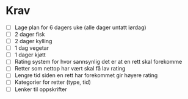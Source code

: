 # Krav
 - [ ] Lage plan for 6 dagers uke (alle dager untatt lørdag)
 - [ ] 2 dager fisk
 - [ ] 2 dager kylling
 - [ ] 1 dag vegetar
 - [ ] 1 dager kjøtt
 - [ ] Rating system for hvor sannsynlig det er at en rett skal forekomme
 - [ ] Retter som nettop har vært skal få lav rating
 - [ ] Lengre tid siden en rett har forekommet gir høyere rating
 - [ ] Kategorier for retter (type, tid)
 - [ ] Lenker til oppskrifter
